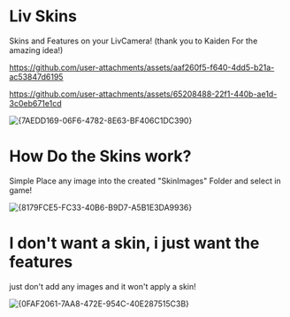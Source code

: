 # Liv Skins

Skins and Features on your LivCamera!
(thank you to Kaiden For the amazing idea!)

https://github.com/user-attachments/assets/aaf260f5-f640-4dd5-b21a-ac53847d6195


https://github.com/user-attachments/assets/65208488-22f1-440b-ae1d-3c0eb671e1cd

![{7AEDD169-06F6-4782-8E63-BF406C1DC390}](https://github.com/user-attachments/assets/5e5f458e-4717-4bbc-b837-3ccb2fac16fa)


# How Do the Skins work?

Simple Place any image into the created "SkinImages" Folder and select in game!

![{8179FCE5-FC33-40B6-B9D7-A5B1E3DA9936}](https://github.com/user-attachments/assets/d8b140d0-1e6d-4792-8d15-0913a1fbde81)


# I don't want a skin, i just want the features

just don't add any images and it won't apply a skin!

![{0FAF2061-7AA8-472E-954C-40E287515C3B}](https://github.com/user-attachments/assets/c0185022-e8dd-415b-a446-d8991297fa7c)
